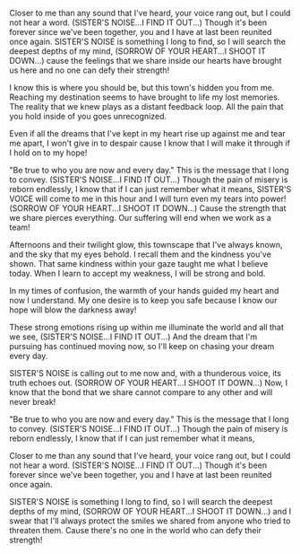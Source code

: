 Closer to me than any sound that I've heard, your voice rang out, but I could not hear a word.
(SISTER'S NOISE...I FIND IT OUT...)
Though it's been forever since we've been together, you and I have at last been reunited once again.
SISTER'S NOISE is something I long to find, so I will search the deepest depths of my mind,
(SORROW OF YOUR HEART...I SHOOT IT DOWN...)
cause the feelings that we share inside our hearts have brought us here and no one can defy their strength!

I know this is where you should be, but this town's hidden you from me.
Reaching my destination seems to have brought to life my lost memories.
The reality that we knew plays as a distant feedback loop.
All the pain that you hold inside of you goes unrecognized.

Even if all the dreams that I've kept in my heart rise up against me and tear me apart,
I won't give in to despair cause I know that I will make it through if I hold on to my hope!

"Be true to who you are now and every day." This is the message that I long to convey.
(SISTER'S NOISE...I FIND IT OUT...)
Though the pain of misery is reborn endlessly, I know that if I can just remember what it means,
SISTER'S VOICE will come to me in this hour and I will turn even my tears into power!
(SORROW OF YOUR HEART...I SHOOT IT DOWN...)
Cause the strength that we share pierces everything. Our suffering will end when we work as a team!

Afternoons and their twilight glow, this townscape that I've always known, and the sky that my eyes behold. I recall them and the kindness you've shown.
That same kindness within your gaze taught me what I believe today.
When I learn to accept my weakness, I will be strong and bold.

In my times of confusion, the warmth of your hands guided my heart and now I understand.
My one desire is to keep you safe because I know our hope will blow the darkness away!

These strong emotions rising up within me illuminate the world and all that we see,
(SISTER'S NOISE...I FIND IT OUT...)
And the dream that I'm pursuing has continued moving now, so I'll keep on chasing your dream every day.

SISTER'S NOISE is calling out to me now and, with a thunderous voice, its truth echoes out.
(SORROW OF YOUR HEART...I SHOOT IT DOWN...)
Now, I know that the bond that we share cannot compare to any other and will never break!

"Be true to who you are now and every day." This is the message that I long to convey.
(SISTER'S NOISE...I FIND IT OUT...)
Though the pain of misery is reborn endlessly, I know that if I can just remember what it means,

Closer to me than any sound that I've heard, your voice rang out, but I could not hear a word.
(SISTER'S NOISE...I FIND IT OUT...)
Though it's been forever since we've been together, you and I have at last been reunited once again.

SISTER'S NOISE is something I long to find, so I will search the deepest depths of my mind,
(SORROW OF YOUR HEART...I SHOOT IT DOWN...)
and I swear that I'll always protect the smiles we shared from anyone who tried to threaten them.
Cause there's no one in the world who can defy their strength!
